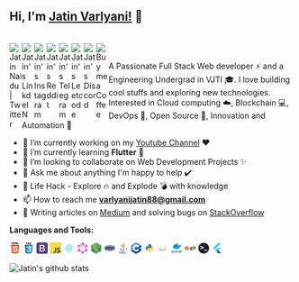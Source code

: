 ## Hi, I'm [Jatin Varlyani!](https://jatinvarlyani.tech/) 👋

<br />
<a href="https://twitter.com/Jatin_8898">
  <img align="left" alt="Jatin Naidu | Twitter" width="22px" src="https://cdn.jsdelivr.net/npm/simple-icons@v3/icons/twitter.svg" />
</a>
<a href="https://www.linkedin.com/in/jatin-varlyani/">
  <img align="left" alt="Jatin's LinkdeIN" width="22px" src="https://cdn.jsdelivr.net/npm/simple-icons@v3/icons/linkedin.svg" />
</a>
<a href="https://www.instagram.com/jatin_8898/">
  <img align="left" alt="Jatin's Instagram" width="22px" src="https://cdn.jsdelivr.net/npm/simple-icons@v3/icons/instagram.svg" />
</a>
<a href="https://medium.com/@Jatin_8898">
  <img align="left" alt="Jatin's Reddit" width="22px" src="https://cdn.jsdelivr.net/npm/simple-icons@v3/icons/medium.svg" />
</a>
<a href="https://t.me/Jatin8898">
  <img align="left" alt="Jatin's Telegram" width="22px" src="https://cdn.jsdelivr.net/npm/simple-icons@v3/icons/telegram.svg" />
</a>
<a href="https://leetcode.com/jatin8898/">
  <img align="left" alt="Jatin's Leetcode" width="22px" src="https://cdn.jsdelivr.net/npm/simple-icons@v3/icons/leetcode.svg" />
</a>
<a href="https://discord.gg/Jatin#0726">
  <img align="left" alt="Jatin's Discord" width="22px" src="https://cdn.jsdelivr.net/npm/simple-icons@v3/icons/discord.svg" />
</a>
<a href="https://www.buymeacoffee.com/Jatin">
  <img align="left" alt="Buy me a Coffee" width="22px" src="https://cdn.jsdelivr.net/npm/simple-icons@3.0.1/icons/buymeacoffee.svg" />
</a>
<br />

A Passionate Full Stack Web developer ⚡ and a Engineering Undergrad in VJTI 🎓. I love building cool stuffs and exploring new technologies. Interested in Cloud computing ☁️, Blockchain 💻,  DevOps 🚀, Open Source 📜,  Innovation and Automation 🤖

- 🔭 I’m currently working on my [Youtube Channel](https://www.youtube.com/channel/UCC4vwxeLB7id80azkciD8DQ?view_as=public) ❤️
- 🌱 I’m currently learning **Flutter** 📱
- 👯 I’m looking to collaborate on Web Development Projects ✨
- 💬 Ask me about anything I'm happy to help ✔️
- 🎯 Life Hack -  Explore 🔥 and Explode 💣 with knowledge
- 📫 How to reach me **varlyanijatin88@gmail.com** 
- 📝 Writing articles on [Medium](https://medium.com/@Jatin_8898) and solving bugs on [StackOverflow](https://stackoverflow.com/users/story/9360755)

**Languages and Tools:**  

<code><img height="20" src="https://raw.githubusercontent.com/github/explore/80688e429a7d4ef2fca1e82350fe8e3517d3494d/topics/html/html.png"></code>
<code><img height="20" src="https://raw.githubusercontent.com/github/explore/80688e429a7d4ef2fca1e82350fe8e3517d3494d/topics/css/css.png"></code>
<code><img height="20" src="https://raw.githubusercontent.com/github/explore/80688e429a7d4ef2fca1e82350fe8e3517d3494d/topics/bootstrap/bootstrap.png"></code>
<code><img height="20" src="https://raw.githubusercontent.com/github/explore/80688e429a7d4ef2fca1e82350fe8e3517d3494d/topics/javascript/javascript.png"></code>
<code><img height="20" src="https://raw.githubusercontent.com/github/explore/80688e429a7d4ef2fca1e82350fe8e3517d3494d/topics/react/react.png"></code>
<code><img height="20" src="https://raw.githubusercontent.com/github/explore/5c058a388828bb5fde0bcafd4bc867b5bb3f26f3/topics/graphql/graphql.png"></code>
<code><img height="20" src="https://raw.githubusercontent.com/github/explore/80688e429a7d4ef2fca1e82350fe8e3517d3494d/topics/nodejs/nodejs.png"></code>
<code><img height="20" src="https://raw.githubusercontent.com/github/explore/80688e429a7d4ef2fca1e82350fe8e3517d3494d/topics/php/php.png"></code>
<code><img height="20" src="https://raw.githubusercontent.com/github/explore/80688e429a7d4ef2fca1e82350fe8e3517d3494d/topics/java/java.png"></code>
<code><img height="20" src="https://raw.githubusercontent.com/github/explore/80688e429a7d4ef2fca1e82350fe8e3517d3494d/topics/cpp/cpp.png"></code>
<code><img height="20" src="https://raw.githubusercontent.com/github/explore/80688e429a7d4ef2fca1e82350fe8e3517d3494d/topics/python/python.png"></code>
<code><img height="20" src="https://raw.githubusercontent.com/github/explore/80688e429a7d4ef2fca1e82350fe8e3517d3494d/topics/mysql/mysql.png"></code>
<code><img height="20" src="https://raw.githubusercontent.com/github/explore/80688e429a7d4ef2fca1e82350fe8e3517d3494d/topics/docker/docker.png"></code>
<code><img height="20" src="https://raw.githubusercontent.com/github/explore/80688e429a7d4ef2fca1e82350fe8e3517d3494d/topics/git/git.png"></code>
<code><img height="20" src="https://raw.githubusercontent.com/github/explore/80688e429a7d4ef2fca1e82350fe8e3517d3494d/topics/terminal/terminal.png"></code>
<code><img height="20" src="https://raw.githubusercontent.com/github/explore/80688e429a7d4ef2fca1e82350fe8e3517d3494d/topics/flutter/flutter.png"></code>




![Jatin's github stats](https://github-readme-stats.vercel.app/api?username=jatin-8898&show_icons=true&theme=dracula)
